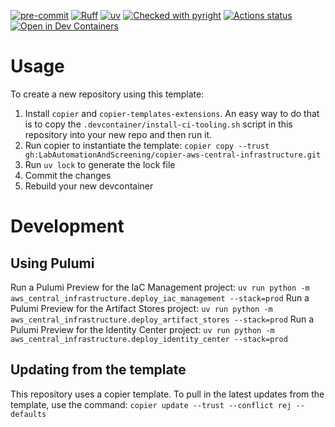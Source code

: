 [![pre-commit](https://img.shields.io/badge/pre--commit-enabled-brightgreen?logo=pre-commit&logoColor=white)](https://github.com/pre-commit/pre-commit)
[![Ruff](https://img.shields.io/endpoint?url=https://raw.githubusercontent.com/astral-sh/ruff/main/assets/badge/v2.json)](https://github.com/astral-sh/ruff)
[![uv](https://img.shields.io/endpoint?url=https://raw.githubusercontent.com/astral-sh/uv/main/assets/badge/v0.json)](https://github.com/astral-sh/uv)
[![Checked with pyright](https://microsoft.github.io/pyright/img/pyright_badge.svg)](https://microsoft.github.io/pyright/)
[![Actions status](https://www.github.com/ejfine/aws-central-infrastructure/actions/workflows/ci.yaml/badge.svg?branch=main)](https://www.github.com/ejfine/aws-central-infrastructure/actions)
[![Open in Dev Containers](https://img.shields.io/static/v1?label=Dev%20Containers&message=Open&color=blue)](https://vscode.dev/redirect?url=vscode://ms-vscode-remote.remote-containers/cloneInVolume?url=https://www.github.com/ejfine/aws-central-infrastructure)


# Usage
To create a new repository using this template:
1. Install `copier` and `copier-templates-extensions`. An easy way to do that is to copy the `.devcontainer/install-ci-tooling.sh` script in this repository into your new repo and then run it.
2. Run copier to instantiate the template: `copier copy --trust gh:LabAutomationAndScreening/copier-aws-central-infrastructure.git`
3. Run `uv lock` to generate the lock file
4. Commit the changes
5. Rebuild your new devcontainer



# Development

## Using Pulumi
Run a Pulumi Preview for the IaC Management project: `uv run python -m aws_central_infrastructure.deploy_iac_management --stack=prod`
Run a Pulumi Preview for the Artifact Stores project: `uv run python -m aws_central_infrastructure.deploy_artifact_stores --stack=prod`
Run a Pulumi Preview for the Identity Center project: `uv run python -m aws_central_infrastructure.deploy_identity_center --stack=prod`


## Updating from the template
This repository uses a copier template. To pull in the latest updates from the template, use the command:
`copier update --trust --conflict rej --defaults`
